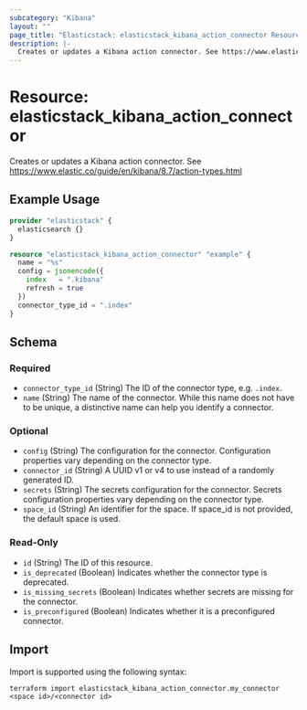 ```yaml
---
subcategory: "Kibana"
layout: ""
page_title: "Elasticstack: elasticstack_kibana_action_connector Resource"
description: |-
  Creates or updates a Kibana action connector. See https://www.elastic.co/guide/en/kibana/8.7/action-types.html
---
```


# Resource: elasticstack_kibana_action_connector

Creates or updates a Kibana action connector. See https://www.elastic.co/guide/en/kibana/8.7/action-types.html

## Example Usage

```terraform
provider "elasticstack" {
  elasticsearch {}
}

resource "elasticstack_kibana_action_connector" "example" {
  name = "%s"
  config = jsonencode({
    index   = ".kibana"
    refresh = true
  })
  connector_type_id = ".index"
}
```

<!-- schema generated by tfplugindocs -->
## Schema

### Required

- `connector_type_id` (String) The ID of the connector type, e.g. `.index`.
- `name` (String) The name of the connector. While this name does not have to be unique, a distinctive name can help you identify a connector.

### Optional

- `config` (String) The configuration for the connector. Configuration properties vary depending on the connector type.
- `connector_id` (String) A UUID v1 or v4 to use instead of a randomly generated ID.
- `secrets` (String) The secrets configuration for the connector. Secrets configuration properties vary depending on the connector type.
- `space_id` (String) An identifier for the space. If space_id is not provided, the default space is used.

### Read-Only

- `id` (String) The ID of this resource.
- `is_deprecated` (Boolean) Indicates whether the connector type is deprecated.
- `is_missing_secrets` (Boolean) Indicates whether secrets are missing for the connector.
- `is_preconfigured` (Boolean) Indicates whether it is a preconfigured connector.

## Import

Import is supported using the following syntax:

```shell
terraform import elasticstack_kibana_action_connector.my_connector <space id>/<connector id>
```
